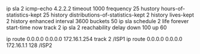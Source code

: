 ip sla 2
    icmp-echo 4.2.2.2
    timeout 1000
    frequency 25
    hustory hours-of-statistics-kept 25
    history distributions-of-statistics-kept 2
    history lives-kept 2
    history enhanced interval 3600 buckets 50
ip sla schedule 2 life forever start-time now
track 2 ip sla 2 reachability delay down 100 up 60

ip route 0.0.0.0 0.0.0.0 172.16.1.254 track 2 /ISP1
ip route 0.0.0.0 0.0.0.0 172.16.1.1 128       /ISP2